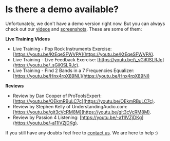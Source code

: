 # Is there a demo available?

Unfortunately, we don't have a demo version right now. But you can always check out our [videos](https://www.youtube.com/user/TrainYourEars) and [screenshots](https://www.trainyourears.com/#screenshots). These are some of them:

**Live Training Videos**

* Live Training - Pop Rock Instruments Exercise: [https://youtu.be/KtEqeSFWVPA](https://youtu.be/KtEqeSFWVPA).
* Live Training - Live Feedback Exercise: [https://youtu.be/\_sGiKlSLRJc](https://youtu.be/_sGiKlSLRJc).
* Live Training - Find 2 Bands in a 7 Frequencies Equalizer: [https://youtu.be/Hnx4rpX89NI.](https://youtu.be/Hnx4rpX89NI)

**Reviews**

* Review by Dan Cooper of ProToolsExpert: [https://youtu.be/OEkmRBuLC7c](https://youtu.be/OEkmRBuLC7c).
* Review by Stephen Kelly of UnderstandingAudio.com: [https://youtu.be/git3cVcRM8M](https://youtu.be/git3cVcRM8M).
* Review by Passion 4 Listening: [https://youtu.be/-a11lVZjDKg](https://youtu.be/-a11lVZjDKg).

If you still have any doubts feel free to [contact us](https://www.trainyourears.com/contact/). We are here to help :\)

